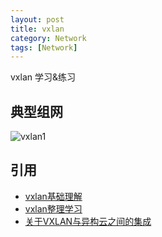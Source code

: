 ```yaml
---
layout: post
title: vxlan
category: Network
tags: [Network]
---
```

vxlan 学习&练习

## 典型组网

![vxlan1](https://github.com/wubala/wubala.github.io/tree/master/picture/vxlan1.png)

## 引用
* [vxlan基础理解](http://blog.csdn.net/freezgw1985/article/details/16354897)
* [vxlan整理学习](http://blog.csdn.net/freezgw1985/article/details/16354897)
* [关于VXLAN与异构云之间的集成](http://www.aboutyun.com/forum.php?mod=viewthread&tid=8721&highlight=vxlan)


